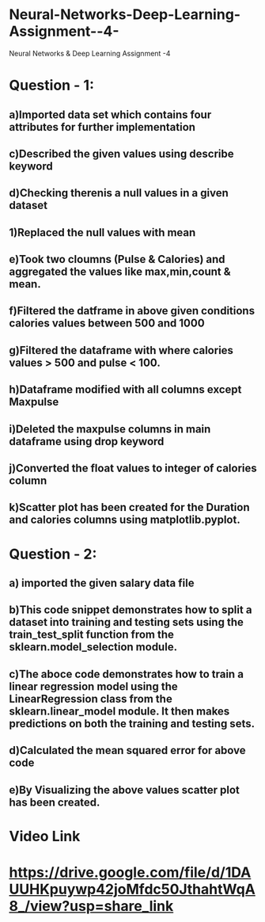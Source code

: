 # Neural-Networks-Deep-Learning-Assignment--4-
Neural Networks &amp; Deep Learning Assignment -4 

# Question - 1:
## a)Imported data set which contains four attributes for further implementation
## c)Described the given values using describe keyword
## d)Checking therenis a null values in a given dataset
## 1)Replaced the null values with mean
## e)Took two cloumns (Pulse & Calories) and aggregated the values like max,min,count & mean.
## f)Filtered the datframe in above given conditions calories values between 500 and 1000
## g)Filtered the dataframe with where calories values > 500 and pulse < 100.
## h)Dataframe modified with all columns except Maxpulse 
## i)Deleted the maxpulse columns in main dataframe using drop keyword
## j)Converted the float values to integer of calories column
## k)Scatter plot has been created for the Duration and calories columns using matplotlib.pyplot.

# Question - 2:
## a) imported the given salary data file
## b)This code snippet demonstrates how to split a dataset into training and testing sets using the **train_test_split** function from the **sklearn.model_selection** module.
## c)The aboce code demonstrates how to train a linear regression model using the LinearRegression class from the **sklearn.linear_model** module. It then makes predictions on both the training and testing sets.
## d)Calculated the mean squared error for above code
## e)By Visualizing the above values scatter plot has been created.

# Video Link
# https://drive.google.com/file/d/1DAUUHKpuywp42joMfdc50JthahtWqA8_/view?usp=share_link
